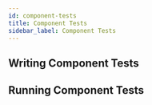 ```yaml
---
id: component-tests
title: Component Tests
sidebar_label: Component Tests
---
```


## Writing Component Tests

## Running Component Tests
